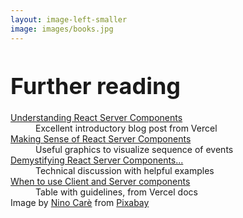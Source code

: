 ```yaml
---
layout: image-left-smaller
image: images/books.jpg
---
```


<style>
dd, dt {
  @apply text-2xl;
}
dd {
  @apply pb-4;
}
h1.small {
  font-size: 2.25rem !important;
  line-height: 1 !important; 
}
  </style>

<h1 class="small mt-0 pb-2">Further reading</h1>

<v-clicks>

<dt><a href="https://vercel.com/blog/understanding-react-server-components">Understanding React Server Components</a></dt>
  <dd>Excellent introductory blog post from Vercel</dd>
<dt><a href="https://www.joshwcomeau.com/react/server-components">Making Sense of React Server Components</a></dt>
  <dd>Useful graphics to visualize sequence of events</dd>
<dt><a href="https://demystifying-rsc.vercel.app/">Demystifying React Server Components...</a></dt>
  <dd>Technical discussion with helpful examples</dd>
<dt><a href="https://nextjs.org/docs/app/building-your-application/rendering/composition-patterns#when-to-use-server-and-client-components">When to use Client and Server components</a></dt>
  <dd>Table with guidelines, from Vercel docs</dd>

</v-clicks>

<Caption>Image by <a href="https://pixabay.com/users/ninocare-3266770/?utm_source=link-attribution&utm_medium=referral&utm_campaign=image&utm_content=1655783">Nino Carè</a> from <a href="https://pixabay.com//?utm_source=link-attribution&utm_medium=referral&utm_campaign=image&utm_content=1655783">Pixabay</a></Caption>